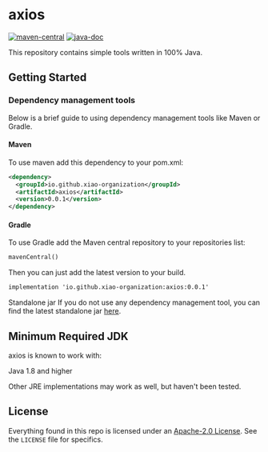 # axios

[![maven-central](https://img.shields.io/maven-central/v/io.github.xiao-organization/axios.svg)](https://mvnrepository.com/artifact/io.github.xiao-organization/axios) 
[![java-doc](https://www.javadoc.io/badge/io.github.xiao-organization/axios.svg)](https://www.javadoc.io/doc/io.github.xiao-organization/axios)

This repository contains simple tools written in 100% Java.

## Getting Started

### Dependency management tools

Below is a brief guide to using dependency management tools like Maven or Gradle.

#### Maven

To use maven add this dependency to your pom.xml:

```xml
<dependency>
  <groupId>io.github.xiao-organization</groupId>
  <artifactId>axios</artifactId>
  <version>0.0.1</version>
</dependency>
```

#### Gradle

To use Gradle add the Maven central repository to your repositories list:

```xml
mavenCentral()
```

Then you can just add the latest version to your build.

```xml
implementation 'io.github.xiao-organization:axios:0.0.1'
```

Standalone jar
If you do not use any dependency management tool, you can find the latest standalone jar [here](https://github.com/xiao-organization/axios/releases/latest).

## Minimum Required JDK

axios is known to work with:

Java 1.8 and higher

Other JRE implementations may work as well, but haven't been tested.

## License

Everything found in this repo is licensed under an [Apache-2.0 License](https://github.com/xiao-organization/axios/blob/master/LICENSE). See the `LICENSE` file for specifics.
